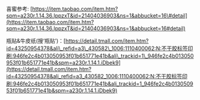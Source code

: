 喜蜜参考: [https://item.taobao.com/item.htm?spm=a230r.1.14.36.IppzxT&id=21404036903&ns=1&abbucket=16\#detail](https://item.taobao.com/item.htm?spm=a230r.1.14.36.IppzxT&id=21404036903&ns=1&abbucket=16#detail)

瓶贴&牛皮纸\(搜‘瓶贴’\)：[https://detail.tmall.com/item.htm?id=43250954378&ali\_refid=a3\_430582\_1006:1110400062:N:不干胶标签印刷:946fe2c4b013050953f01b651771e41b&ali\_trackid=1\_946fe2c4b013050953f01b651771e41b&spm=a230r.1.14.1.iDbek9](https://detail.tmall.com/item.htm?id=43250954378&ali_refid=a3_430582_1006:1110400062:N:不干胶标签印刷:946fe2c4b013050953f01b651771e41b&ali_trackid=1_946fe2c4b013050953f01b651771e41b&spm=a230r.1.14.1.iDbek9)

